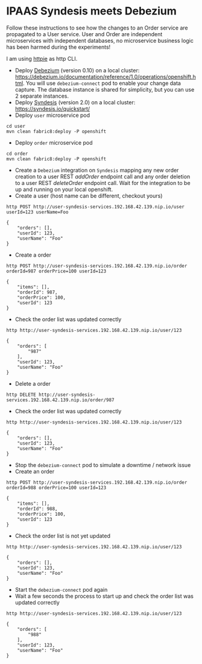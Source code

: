 # IPAAS Syndesis meets Debezium

Follow these instructions to see how the changes to an Order service are propagated to a User service. User and Order are independent microservices with independent databases, no microservice business logic has been harmed during the experiments!

I am using [httpie](https://httpie.org/) as http CLI.

* Deploy [Debezium](https://debezium.io/) (version 0.10) on a local cluster: https://debezium.io/documentation/reference/1.0/operations/openshift.html. You will use `debezium-connect` pod to enable your change data capture.
The database instance is shared for simplicity, but you can use 2 separate instances.
* Deploy [Syndesis](https://syndesis.io/) (version 2.0) on a local cluster: https://syndesis.io/quickstart/
* Deploy `user` microservice pod
```
cd user
mvn clean fabric8:deploy -P openshift
```
* Deploy `order` microservice pod
```
cd order
mvn clean fabric8:deploy -P openshift
```
* Create a `Debezium` integration on `Syndesis` mapping any new order creation to a user REST _addOrder_ endpoint call and any order deletion to a user REST _deleteOrder_ endpoint call. Wait for the integration to be up and running on your local openshift.
* Create a user (host name can be different, checkout yours)
```
http POST http://user-syndesis-services.192.168.42.139.nip.io/user userId=123 userName=Foo

{
    "orders": [],
    "userId": 123,
    "userName": "Foo"
}
```
* Create a order
```
http POST http://user-syndesis-services.192.168.42.139.nip.io/order orderId=987 orderPrice=100 userId=123

{
    "items": [],
    "orderId": 987,
    "orderPrice": 100,
    "userId": 123
}
```
* Check the order list was updated correctly
```
http http://user-syndesis-services.192.168.42.139.nip.io/user/123

{
    "orders": [
        "987"
    ],
    "userId": 123,
    "userName": "Foo"
}
```
* Delete a order
```
http DELETE http://user-syndesis-services.192.168.42.139.nip.io/order/987
```
* Check the order list was updated correctly
```
http http://user-syndesis-services.192.168.42.139.nip.io/user/123

{
    "orders": [],
    "userId": 123,
    "userName": "Foo"
}
```
* Stop the `debezium-connect` pod to simulate a downtime / network issue
* Create an order
```
http POST http://user-syndesis-services.192.168.42.139.nip.io/order orderId=988 orderPrice=100 userId=123

{
    "items": [],
    "orderId": 988,
    "orderPrice": 100,
    "userId": 123
}
```
* Check the order list is not yet updated
```
http http://user-syndesis-services.192.168.42.139.nip.io/user/123

{
    "orders": [],
    "userId": 123,
    "userName": "Foo"
}
```
* Start the `debezium-connect` pod again
* Wait a few seconds the process to start up and check the order list was updated correctly
```
http http://user-syndesis-services.192.168.42.139.nip.io/user/123

{
    "orders": [
        "988"
    ],
    "userId": 123,
    "userName": "Foo"
}
```
